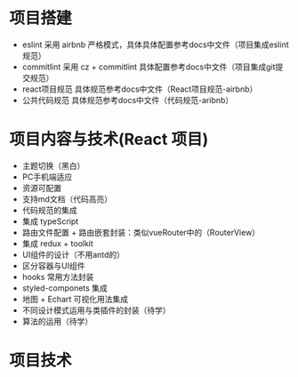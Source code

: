 # 项目搭建
* eslint 采用 airbnb 严格模式，具体具体配置参考docs中文件（项目集成eslint规范）
* commitlint 采用 cz + commitlint 具体配置参考docs中文件（项目集成git提交规范）
* react项目规范 具体规范参考docs中文件（React项目规范-airbnb）
* 公共代码规范 具体规范参考docs中文件（代码规范-aribnb）

# 项目内容与技术(React 项目)
* 主题切换（黑白）
* PC手机端适应
* 资源可配置
* 支持md文档（代码高亮）
* 代码规范的集成
* 集成 typeScript
* 路由文件配置 + 路由嵌套封装：类似vueRouter中的（RouterView）
* 集成 redux + toolkit
* UI组件的设计（不用antd的）
* 区分容器与UI组件
* hooks 常用方法封装
* styled-componets 集成
* 地图 + Echart 可视化用法集成
* 不同设计模式运用与类插件的封装（待学）
* 算法的运用（待学）

# 项目技术